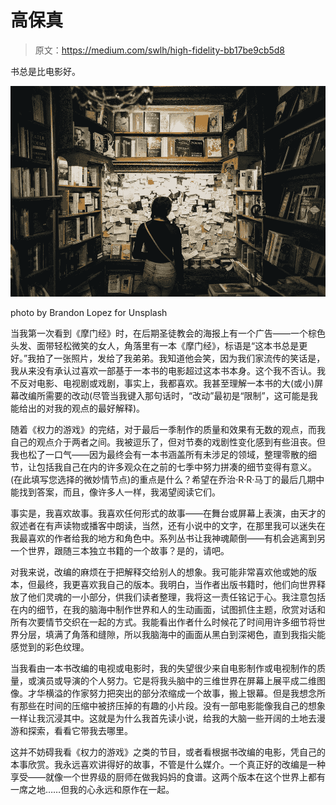 # 高保真

> 原文：<https://medium.com/swlh/high-fidelity-bb17be9cb5d8>

书总是比电影好。

![](img/3b0788317e94bd3e517711fd7a29b5be.png)

photo by Brandon Lopez for Unsplash

当我第一次看到《摩门经》时，在后期圣徒教会的海报上有一个广告——一个棕色头发、面带轻松微笑的女人，角落里有一本《摩门经》，标语是“这本书总是更好。”我拍了一张照片，发给了我弟弟。我知道他会笑，因为我们家流传的笑话是，我从来没有承认过喜欢一部基于一本书的电影超过这本书本身。这个我不否认。我不反对电影、电视剧或戏剧，事实上，我都喜欢。我甚至理解一本书的大(或小)屏幕改编所需要的改动(尽管当我键入那句话时，“改动”最初是“限制”，这可能是我能给出的对我的观点的最好解释)。

随着《权力的游戏》的完结，对于最后一季制作的质量和效果有无数的观点，而我自己的观点介于两者之间。我被逗乐了，但对节奏的戏剧性变化感到有些沮丧。但我也松了一口气——因为最终会有一本书涵盖所有未涉足的领域，整理零散的细节，让包括我自己在内的许多观众在之前的七季中努力拼凑的细节变得有意义。(在此填写您选择的微妙情节点)的重点是什么？希望在乔治·R·R·马丁的最后几期中能找到答案，而且，像许多人一样，我渴望阅读它们。

事实是，我喜欢故事。我喜欢任何形式的故事——在舞台或屏幕上表演，由天才的叙述者在有声读物或播客中朗读，当然，还有小说中的文字，在那里我可以迷失在我最喜欢的作者给我的地方和角色中。系列丛书让我神魂颠倒——有机会逃离到另一个世界，跟随三本独立书籍的一个故事？是的，请吧。

对我来说，改编的麻烦在于把解释交给别人的想象。我可能非常喜欢他或她的版本，但最终，我更喜欢我自己的版本。我明白，当作者出版书籍时，他们向世界释放了他们灵魂的一小部分，供我们读者整理，我将这一责任铭记于心。我注意包括在内的细节，在我的脑海中制作世界和人的生动画面，试图抓住主题，欣赏对话和所有次要情节交织在一起的方式。我能看出作者什么时候花了时间用许多细节将世界分层，填满了角落和缝隙，所以我脑海中的画面从黑白到深褐色，直到我指尖能感觉到的彩色纹理。

当我看由一本书改编的电视或电影时，我的失望很少来自电影制作或电视制作的质量，或演员或导演的个人努力。它是将我头脑中的三维世界在屏幕上展平成二维图像。才华横溢的作家努力把突出的部分浓缩成一个故事，搬上银幕。但是我想念所有那些在时间的压缩中被挤压掉的有趣的小片段。没有一部电影能像我自己的想象一样让我沉浸其中。这就是为什么我首先读小说，给我的大脑一些开阔的土地去漫游和探索，看看它带我去哪里。

这并不妨碍我看《权力的游戏》之类的节目，或者看根据书改编的电影，凭自己的本事欣赏。我永远喜欢讲得好的故事，不管是什么媒介。一个真正好的改编是一种享受——就像一个世界级的厨师在做我妈妈的食谱。这两个版本在这个世界上都有一席之地……但我的心永远和原作在一起。